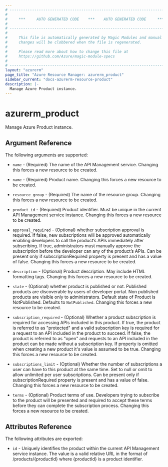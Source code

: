 ```yaml
---
# ----------------------------------------------------------------------------
#
#     ***     AUTO GENERATED CODE    ***    AUTO GENERATED CODE     ***
#
# ----------------------------------------------------------------------------
#
#     This file is automatically generated by Magic Modules and manual
#     changes will be clobbered when the file is regenerated.
#
#     Please read more about how to change this file at
#     https://github.com/Azure/magic-module-specs
#
# ----------------------------------------------------------------------------
layout: "azurerm"
page_title: "Azure Resource Manager: azurerm_product"
sidebar_current: "docs-azurerm-resource-product"
description: |-
  Manage Azure Product instance.
---
```


# azurerm_product

Manage Azure Product instance.


## Argument Reference

The following arguments are supported:

* `name` - (Required) The name of the API Management service. Changing this forces a new resource to be created.

* `name` - (Required) Product name. Changing this forces a new resource to be created.

* `resource_group` - (Required) The name of the resource group. Changing this forces a new resource to be created.

* `product_id` - (Required) Product identifier. Must be unique in the current API Management service instance. Changing this forces a new resource to be created.

* `approval_required` - (Optional) whether subscription approval is required. If false, new subscriptions will be approved automatically enabling developers to call the product’s APIs immediately after subscribing. If true, administrators must manually approve the subscription before the developer can any of the product’s APIs. Can be present only if subscriptionRequired property is present and has a value of false. Changing this forces a new resource to be created.

* `description` - (Optional) Product description. May include HTML formatting tags. Changing this forces a new resource to be created.

* `state` - (Optional) whether product is published or not. Published products are discoverable by users of developer portal. Non published products are visible only to administrators. Default state of Product is NotPublished. Defaults to `NotPublished`. Changing this forces a new resource to be created.

* `subscription_required` - (Optional) Whether a product subscription is required for accessing APIs included in this product. If true, the product is referred to as "protected" and a valid subscription key is required for a request to an API included in the product to succeed. If false, the product is referred to as "open" and requests to an API included in the product can be made without a subscription key. If property is omitted when creating a new product it's value is assumed to be true. Changing this forces a new resource to be created.

* `subscriptions_limit` - (Optional) Whether the number of subscriptions a user can have to this product at the same time. Set to null or omit to allow unlimited per user subscriptions. Can be present only if subscriptionRequired property is present and has a value of false. Changing this forces a new resource to be created.

* `terms` - (Optional) Product terms of use. Developers trying to subscribe to the product will be presented and required to accept these terms before they can complete the subscription process. Changing this forces a new resource to be created.

## Attributes Reference

The following attributes are exported:

* `id` - Uniquely identifies the product within the current API Management service instance. The value is a valid relative URL in the format of /products/{productId} where {productId} is a product identifier.
